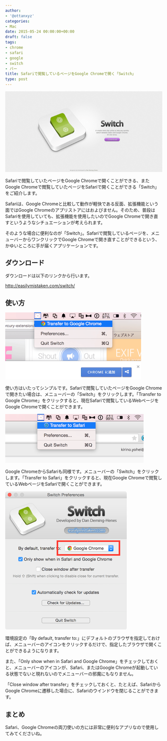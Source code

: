 ```yaml
---
author:
- '@ottanxyz'
categories:
- Mac
date: 2015-05-24 00:00:00+00:00
draft: false
tags:
- chrome
- safari
- google
- switch
- バー
title: Safariで閲覧しているページをGoogle Chromeで開く「Switch」
type: post
---
```


![](150524-5561678af0283.png)

Safariで閲覧していたページをGoogle Chromeで開くことができる、またGoogle Chromeで閲覧していたページをSafariで開くことができる「Switch」をご紹介します。

Safariは、Google Chromeと比較して動作が軽快である反面、拡張機能という面ではGoogle Chromeのアプリストアにはおよびません。そのため、普段はSafariを使用していても、拡張機能を使用したいのでGoogle Chromeで開き直すというようなシチュエーションが考えられます。

そのような場合に便利なのが「Switch」。Safariで閲覧しているページを、メニューバーからワンクリックでGoogle Chromeで開き直すことができるという、かゆいところに手が届くアプリケーションです。

## ダウンロード

ダウンロードは以下のリンクから行います。

<http://easilymistaken.com/switch/>

## 使い方

![](150524-55616b0927fb3.png)

使い方はいたってシンプルです。Safariで閲覧していたページをGoogle Chromeで開きたい場合は、メニューバーの「Switch」をクリックします。「Transfer to Google Chrome」をクリックすると、現在Safariで閲覧しているWebページをGoogle Chromeで開くことができます。

![](150524-55616d6e1138f.png)

Google ChromeからSafariも同様です。メニューバーの「Switch」をクリックします。「Transfer to Safari」をクリックすると、現在Google Chromeで閲覧しているWebページをSafariで開くことができます。

![](150524-55616b0dd2298.png)

環境設定の「By default, transfer to:」にデフォルトのブラウザを指定しておけば、メニューバーのアイコンをクリックするだけで、指定したブラウザで開くことができるようになります。

また、「Only show when in Safari and Google Chrome」をチェックしておくと、メニューバーのアイコンが、Safari、またはGoogle Chromeが起動している状態でないと現れないのでメニューバーの邪魔にもなりません。

「Close window after transfer」をチェックしておくと、たとえば、SafariからGoogle Chromeに遷移した場合に、Safariのウインドウを閉じることができます。

## まとめ

Safari、Google Chromeの両刀使いの方には非常に便利なアプリなので使用してみてくださいね。

